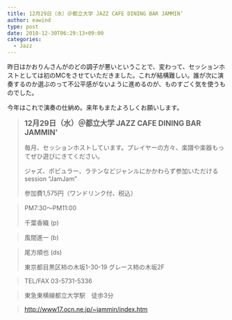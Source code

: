 ```yaml
---
title: 12月29日（水）＠都立大学 JAZZ CAFE DINING BAR JAMMIN’
author: eawind
type: post
date: 2010-12-30T06:29:13+09:00
categories:
  - Jazz
---
```

昨日はかおりんさんがのどの調子が悪いということで、変わって、セッションホストとしては初のMCをさせていただきました。これが結構難しい。誰が次に演奏するのか選ぶのって不公平感がないように進めるのが、ものすごく気を使うものでした。

今年はこれで演奏の仕納め。来年もまたよろしくお願いします。

> **<big>12月29日（水）＠都立大学 JAZZ CAFE DINING BAR JAMMIN'</big>**
>
> 毎月、セッションホストしています。プレイヤーの方々、楽譜や楽器もってぜひ遊びにきてください。
>
> ジャズ、ポピュラー、ラテンなどジャンルにかかわらず参加いただけるsession &#8220;JamJam&#8221;
>
> 参加費1,575円（ワンドリンク付、税込）

> PM7:30〜PM11:00
>
> 千葉香織 (p)

> 風間進一 (b)

> 尾方順也 (ds)
>
> 東京都目黒区柿の木坂1-30-19 グレース柿の木坂2F

> TEL/FAX 03-5731-5336

> 東急東横線都立大学駅　徒歩3分

> http://www17.ocn.ne.jp/~jammin/index.htm
